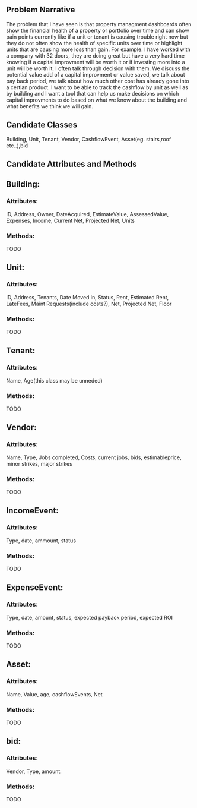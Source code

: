 ## Problem Narrative
The problem that I have seen is that property managment dashboards often show the financial health of a property or portfolio over time and can show pain points currently like if a unit or tenant is causing trouble right now but they do not often show the health of specific units over time or highlight units that are causing more loss than gain. For example. I have worked with a company with 32 doors, they are doing great but have a very hard time knowing if a capital improvment will be worth it or if investing more into a unit will be worth it. I often talk through decision with them. We discuss the potential value add of a capital improvment or value saved, we talk about pay back period, we talk about how much other cost has already gone into a certian product. I want to be able to track the cashflow by unit as well as by building and I want a tool that can help us make decisions on which capital improvments to do based on what we know about the building and what benefits we think we will gain.

## Candidate Classes
Building, Unit, Tenant, Vendor, CashflowEvent, Asset(eg. stairs,roof etc..),bid

## Candidate Attributes and Methods
## Building:
### Attributes:
ID, Address, Owner, DateAcquired, EstimateValue, AssessedValue, Expenses, Income, Current Net, Projected Net, Units
### Methods:
TODO
## Unit:
### Attributes:
ID, Address, Tenants, Date Moved in, Status, Rent, Estimated Rent, LateFees, Maint Requests(include costs?), Net, Projected Net, Floor
### Methods:
TODO
## Tenant:
### Attributes:
Name, Age(this class may be unneded)
### Methods:
TODO
## Vendor:
### Attributes:
Name, Type, Jobs completed, Costs, current jobs, bids, estimableprice, minor strikes, major strikes
### Methods:
TODO
## IncomeEvent:
### Attributes:
Type, date, ammount, status
### Methods:
TODO
## ExpenseEvent:
### Attributes:
Type, date, amount, status, expected payback period, expected ROI
### Methods:
TODO
## Asset:
### Attributes:
Name, Value, age, cashflowEvents, Net
### Methods:
TODO
## bid:
### Attributes:
Vendor, Type, amount.
### Methods:
TODO